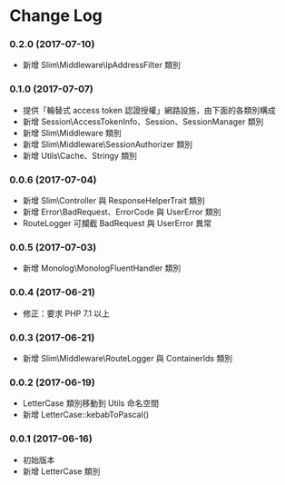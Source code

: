 Change Log
==========

### 0.2.0 (2017-07-10)

- 新增 Slim\Middleware\IpAddressFilter 類別

### 0.1.0 (2017-07-07)

- 提供「輪替式 access token 認證授權」網路設施，由下面的各類別構成
- 新增 Session\AccessTokenInfo、Session、SessionManager 類別
- 新增 Slim\Middleware 類別
- 新增 Slim\Middleware\SessionAuthorizer 類別
- 新增 Utils\Cache、Stringy 類別

### 0.0.6 (2017-07-04)

- 新增 Slim\Controller 與 ResponseHelperTrait 類別
- 新增 Error\BadRequest、ErrorCode 與 UserError 類別
- RouteLogger 可攔截 BadRequest 與 UserError 異常

### 0.0.5 (2017-07-03)

- 新增 Monolog\MonologFluentHandler 類別

### 0.0.4 (2017-06-21)

- 修正：要求 PHP 7.1 以上

### 0.0.3 (2017-06-21)

- 新增 Slim\Middleware\RouteLogger 與 ContainerIds 類別

### 0.0.2 (2017-06-19)

- LetterCase 類別移動到 Utils 命名空間
- 新增 LetterCase::kebabToPascal()

### 0.0.1 (2017-06-16)

- 初始版本
- 新增 LetterCase 類別

